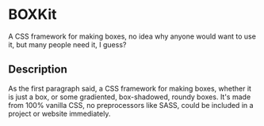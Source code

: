 # BOXKit
A CSS framework for making boxes, no idea why anyone would want to use it, but many people need it, I guess?

## Description
As the first paragraph said, a CSS framework for making boxes, whether it is just a box, or some gradiented, box-shadowed, roundy boxes. It's made from 100% vanilla CSS, no preprocessors like SASS, could be included in a project or website immediately.
